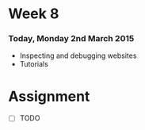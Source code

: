 # Week 8

### Today, Monday 2nd March 2015

* Inspecting and debugging websites
* Tutorials

# Assignment

- [ ] TODO